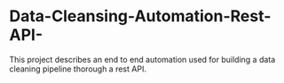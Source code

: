 # Data-Cleansing-Automation-Rest-API-
This project describes an end to end automation used for building a data cleaning pipeline thorough a rest API.
